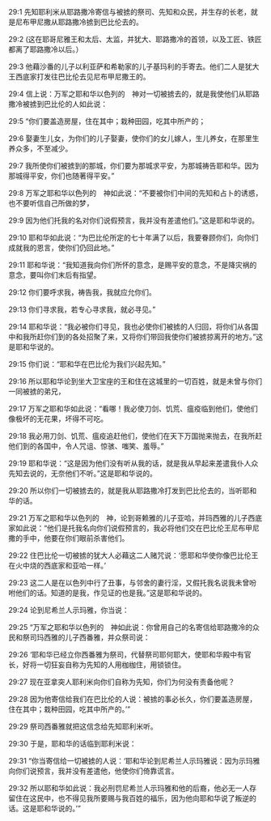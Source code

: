 <a id="1"></a>29:1  先知耶利米从耶路撒冷寄信与被掳的祭司、先知和众民，并生存的长老，就是尼布甲尼撒从耶路撒冷掳到巴比伦去的。  

<a id="2"></a>29:2  (这在耶哥尼雅王和太后、太监，并犹大、耶路撒冷的首领，以及工匠、铁匠都离了耶路撒冷以后。）  

<a id="3"></a>29:3  他藉沙番的儿子以利亚萨和希勒家的儿子基玛利的手寄去。他们二人是犹大王西底家打发往巴比伦去见尼布甲尼撒王的。  

<a id="4"></a>29:4  信上说：万军之耶和华以色列的　神对一切被掳去的，就是我使他们从耶路撒冷被掳到巴比伦的人如此说：  

<a id="5"></a>29:5  “你们要盖造房屋，住在其中；栽种田园，吃其中所产的；  

<a id="6"></a>29:6  娶妻生儿女，为你们的儿子娶妻，使你们的女儿嫁人，生儿养女，在那里生养众多，不至减少。  

<a id="7"></a>29:7  我所使你们被掳到的那城，你们要为那城求平安，为那城祷告耶和华。因为那城得平安，你们也随著得平安。”  

<a id="8"></a>29:8  万军之耶和华以色列的　神如此说：“不要被你们中间的先知和占卜的诱惑，也不要听信自己所做的梦，  

<a id="9"></a>29:9  因为他们托我的名对你们说假预言，我并没有差遣他们。”这是耶和华说的。  

<a id="10"></a>29:10  耶和华如此说：“为巴比伦所定的七十年满了以后，我要眷顾你们，向你们成就我的恩言，使你们仍回此地。”  

<a id="11"></a>29:11  耶和华说：“我知道我向你们所怀的意念，是赐平安的意念，不是降灾祸的意念，要叫你们末后有指望。  

<a id="12"></a>29:12  你们要呼求我，祷告我，我就应允你们。  

<a id="13"></a>29:13  你们寻求我，若专心寻求我，就必寻见。”  

<a id="14"></a>29:14  耶和华说：“我必被你们寻见，我也必使你们被掳的人归回，将你们从各国中和我所赶你们到的各处招聚了来，又将你们带回我使你们被掳掠离开的地方。”这是耶和华说的。  

<a id="15"></a>29:15  你们说：“耶和华在巴比伦为我们兴起先知。”  

<a id="16"></a>29:16  所以耶和华论到坐大卫宝座的王和住在这城里的一切百姓，就是未曾与你们一同被掳的弟兄，  

<a id="17"></a>29:17  万军之耶和华如此说：“看哪！我必使刀剑、饥荒、瘟疫临到他们，使他们像极坏的无花果，坏得不可吃。  

<a id="18"></a>29:18  我必用刀剑、饥荒、瘟疫追赶他们，使他们在天下万国抛来抛去，在我所赶他们到的各国中，令人咒诅、惊骇、嗤笑、羞辱。”  

<a id="19"></a>29:19  耶和华说：“这是因为他们没有听从我的话，就是我从早起来差遣我仆人众先知去说的，无奈他们不听。”这是耶和华说的。  

<a id="20"></a>29:20  所以你们一切被掳去的，就是我从耶路撒冷打发到巴比伦去的，当听耶和华的话。  

<a id="21"></a>29:21  万军之耶和华以色列的　神，论到哥赖雅的儿子亚哈，并玛西雅的儿子西底家如此说：“他们是托我名向你们说假预言的，我必将他们交在巴比伦王尼布甲尼撒的手中，他要在你们眼前杀害他们。  

<a id="22"></a>29:22  住巴比伦一切被掳的犹大人必藉这二人赌咒说：‘愿耶和华使你像巴比伦王在火中烧的西底家和亚哈一样。’  

<a id="23"></a>29:23  这二人是在以色列中行了丑事，与邻舍的妻行淫，又假托我名说我未曾吩咐他们的话。知道的是我，作见证的也是我。”这是耶和华说的。  

<a id="24"></a>29:24  论到尼希兰人示玛雅，你当说：  

<a id="25"></a>29:25  “万军之耶和华以色列的　神如此说：你曾用自己的名寄信给耶路撒冷的众民和祭司玛西雅的儿子西番雅，并众祭司说：  

<a id="26"></a>29:26  ‘耶和华已经立你西番雅为祭司，代替祭司耶何耶大，使耶和华殿中有官长，好将一切狂妄自称为先知的人用枷枷住，用锁锁住。  

<a id="27"></a>29:27  现在亚拿突人耶利米向你们自称为先知，你们为何没有责备他呢？  

<a id="28"></a>29:28  因为他寄信给我们在巴比伦的人说：被掳的事必长久，你们要盖造房屋，住在其中；栽种田园，吃其中所产的。’”  

<a id="29"></a>29:29  祭司西番雅就把这信念给先知耶利米听。  

<a id="30"></a>29:30  于是，耶和华的话临到耶利米说：　  

<a id="31"></a>29:31  “你当寄信给一切被掳的人说：‘耶和华论到尼希兰人示玛雅说：因为示玛雅向你们说预言，我并没有差遣他，他使你们倚靠谎言。  

<a id="32"></a>29:32  所以耶和华如此说：我必刑罚尼希兰人示玛雅和他的后裔，他必无一人存留住在这民中，也不得见我所要赐与我百姓的福乐，因为他向耶和华说了叛逆的话。这是耶和华说的。’”  
